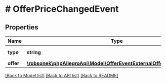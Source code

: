 # # OfferPriceChangedEvent

## Properties

Name | Type | Description | Notes
------------ | ------------- | ------------- | -------------
**type** | **string** |  | [optional] [default to 'OFFER_PRICE_CHANGED']
**offer** | [**\robsonek\phpAllegroApi\Model\OfferEventExternalOfferForPriceChanges**](OfferEventExternalOfferForPriceChanges.md) |  |

[[Back to Model list]](../../README.md#models) [[Back to API list]](../../README.md#endpoints) [[Back to README]](../../README.md)
